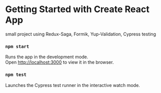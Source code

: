 # Getting Started with Create React App

small project using Redux-Saga, Formik, Yup-Validation, Cypress testing

### `npm start`

Runs the app in the development mode.\
Open [http://localhost:3000](http://localhost:3000) to view it in the browser.

### `npm test`

Launches the Cypress test runner in the interactive watch mode.

